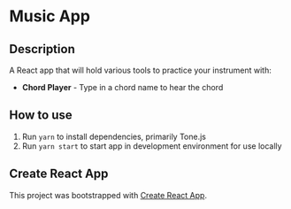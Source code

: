 # Music App

## Description
A React app that will hold various tools to practice your instrument with:

* <b>Chord Player</b> - Type in a chord name to hear the chord

## How to use
1. Run `yarn` to install dependencies, primarily Tone.js
2. Run `yarn start` to start app in development environment for use locally

## Create React App
This project was bootstrapped with [Create React App](https://github.com/facebook/create-react-app).
